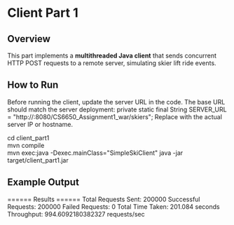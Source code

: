 # Client Part 1

## Overview
This part implements a **multithreaded Java client** that sends concurrent HTTP POST requests to a remote server, simulating skier lift ride events.


## How to Run  

Before running the client, update the server URL in the code. The base URL should match the server deployment:
private static final String SERVER_URL = "http://<server-url>:8080/CS6650_Assignment1_war/skiers";
Replace <server-url> with the actual server IP or hostname.


cd client_part1  
mvn compile  
mvn exec:java -Dexec.mainClass="SimpleSkiClient"
java -jar target/client_part1.jar

## Example Output
====== Results ======
Total Requests Sent: 200000
Successful Requests: 200000
Failed Requests: 0
Total Time Taken: 201.084 seconds
Throughput: 994.6092180382327 requests/sec
